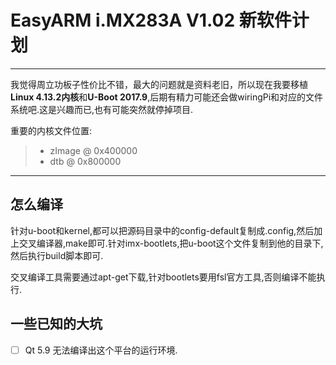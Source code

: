 # EasyARM i.MX283A V1.02 新软件计划

------

我觉得周立功板子性价比不错，最大的问题就是资料老旧，所以现在我要移植**Linux 4.13.2内核**和**U-Boot 2017.9**,后期有精力可能还会做wiringPi和对应的文件系统吧.这是兴趣而已,也有可能突然就停掉项目.

重要的内核文件位置:

> * zImage @ 0x400000
> * dtb @ 0x800000

------

## 怎么编译

针对u-boot和kernel,都可以把源码目录中的config-default复制成.config,然后加上交叉编译器,make即可.针对imx-bootlets,把u-boot这个文件复制到他的目录下,然后执行build脚本即可.

交叉编译工具需要通过apt-get下载,针对bootlets要用fsl官方工具,否则编译不能执行.

## 一些已知的大坑

- [ ] Qt 5.9 无法编译出这个平台的运行环境.

